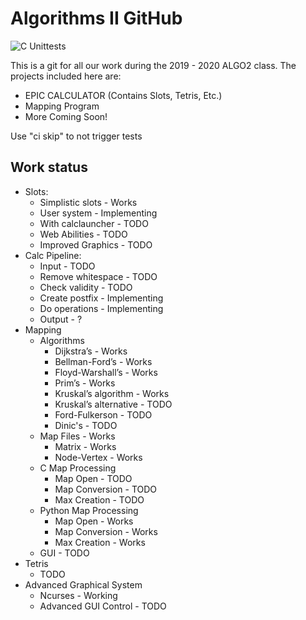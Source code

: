 # Algorithms II GitHub

![C Unittests](https://github.com/RadioactiveHydra/ALGO2/workflows/C%20Unittests/badge.svg)   

This is a git for all our work during the 2019 - 2020 ALGO2 class. The projects included here are:
- EPIC CALCULATOR (Contains Slots, Tetris, Etc.)
- Mapping Program
- More Coming Soon!

Use "ci skip" to not trigger tests


## Work status

- Slots:
    - Simplistic slots - Works
    - User system - Implementing 
    - With calclauncher - TODO
    - Web Abilities - TODO
    - Improved Graphics - TODO
- Calc Pipeline: 
    - Input - TODO
    - Remove whitespace - TODO
    - Check validity - TODO
    - Create postfix - Implementing
    - Do operations - Implementing
    - Output - ?
- Mapping
    - Algorithms
      - Dijkstra’s - Works
      - Bellman-Ford’s - Works
      - Floyd-Warshall’s - Works
      - Prim’s - Works
      - Kruskal’s algorithm - Works
      - Kruskal’s alternative - TODO
      - Ford-Fulkerson - TODO
      - Dinic's - TODO
    - Map Files - Works
      - Matrix - Works
      - Node-Vertex - Works
    - C Map Processing
      - Map Open - TODO
      - Map Conversion - TODO
      - Max Creation - TODO
    - Python Map Processing
      - Map Open - Works
      - Map Conversion - Works
      - Max Creation - Works
    - GUI - TODO
- Tetris
    - TODO
- Advanced Graphical System
    - Ncurses - Working
    - Advanced GUI Control - TODO
